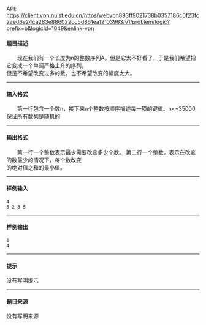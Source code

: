 API: https://client.vpn.nuist.edu.cn/https/webvpn893ff9021738b0357186c0f23fc2aed6e24ca283e886022bc5d861ea12f03963/v1/problem/logic?prefix=b&logicId=1049&enlink-vpn

#### 题目描述

　　现在我们有一个长度为n的整数序列A。但是它太不好看了，于是我们希望把它变成一个单调严格上升的序列。  
但是不希望改变过多的数，也不希望改变的幅度太大。

---

#### 输入格式

　　第一行包含一个数n，接下来n个整数按顺序描述每一项的键值。n<=35000,保证所有数列是随机的

---

#### 输出格式

　　第一行一个整数表示最少需要改变多少个数。 第二行一个整数，表示在改变的数最少的情况下，每个数改变  
的绝对值之和的最小值。

---

#### 样例输入
```
4
5 2 3 5
```

---

#### 样例输出
```
1
4
```

---

#### 提示

没有写明提示

---

#### 题目来源

没有写明来源